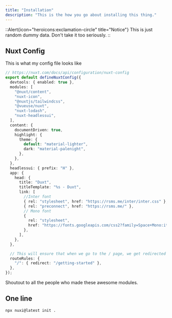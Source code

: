 ```yaml
---
title: "Installation"
description: "This is the how you go about installing this thing."
---
```


::Alert{icon="heroicons:exclamation-circle" title="Notice"}
This is just random dummy data. Don't take it too seriously.
::

## Nuxt Config

This is what my config file looks like

```ts [nuxt.config.ts]
// https://nuxt.com/docs/api/configuration/nuxt-config
export default defineNuxtConfig({
  devtools: { enabled: true },
  modules: [
    "@nuxt/content",
    "nuxt-icon",
    "@nuxtjs/tailwindcss",
    "@vueuse/nuxt",
    "nuxt-lodash",
    "nuxt-headlessui",
  ],
  content: {
    documentDriven: true,
    highlight: {
      theme: {
        default: "material-lighter",
        dark: "material-palenight",
      },
    },
  },
  headlessui: { prefix: "H" },
  app: {
    head: {
      title: "Duxt",
      titleTemplate: "%s - Duxt",
      link: [
        //Inter font
        { rel: "stylesheet", href: "https://rsms.me/inter/inter.css" },
        { rel: "preconnect", href: "https://rsms.me/" },
        // Mono font
        {
          rel: "stylesheet",
          href: "https://fonts.googleapis.com/css2?family=Space+Mono:ital,wght@0,400;0,700;1,400;1,700&display=swap",
        },
      ],
    },
  },

  // This will ensure that when we go to the / page, we get redirected to the /getting-started page
  routeRules: {
    "/": { redirect: "/getting-started" },
  },
});
```

Shoutout to all the people who made these awesome modules.

## One line

```bash
npx nuxi@latest init .
```
